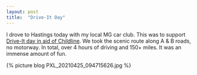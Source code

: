 ```yaml
---
layout: post
title:  "Drive-It Day"
---
```

I drove to Hastings today with my local MG car club. This was to support [Drive-It day in aid of Childline](https://www.driveitday.co.uk/). We took the scenic route along A & B roads, no motorway. In total, over 4 hours of driving and 150+ miles. It was an immense amount of fun.

{% picture blog PXL_20210425_094715626.jpg %}

